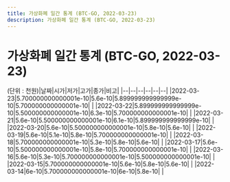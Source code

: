 ```yaml
---
title: 가상화폐 일간 통계 (BTC-GO, 2022-03-23)
description: 가상화폐 일간 통계 (BTC-GO, 2022-03-23)
---
```


가상화폐 일간 통계 (BTC-GO, 2022-03-23)
===

(단위 : 천원)|날짜|시가|저가|고가|종가|비고|
|--|--|--|--|--|--|
|2022-03-23|5.700000000000001e-10|5.6e-10|5.899999999999999e-10|5.700000000000001e-10|    |
|2022-03-22|5.899999999999999e-10|5.500000000000001e-10|6.3e-10|5.700000000000001e-10|    |
|2022-03-21|5.6e-10|5.500000000000001e-10|6.1e-10|5.899999999999999e-10|    |
|2022-03-20|5.6e-10|5.500000000000001e-10|5.8e-10|5.6e-10|    |
|2022-03-19|5.6e-10|5.1e-10|5.8e-10|5.700000000000001e-10|    |
|2022-03-18|5.700000000000001e-10|5.3e-10|5.8e-10|5.6e-10|    |
|2022-03-17|5.6e-10|5.500000000000001e-10|5.8e-10|5.700000000000001e-10|    |
|2022-03-16|5.6e-10|5.3e-10|5.700000000000001e-10|5.500000000000001e-10|    |
|2022-03-15|5.700000000000001e-10|5.6e-10|5.8e-10|5.6e-10|    |
|2022-03-14|6e-10|5.700000000000001e-10|6e-10|5.8e-10|    |
